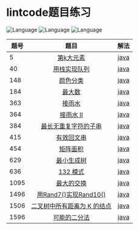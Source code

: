 # lintcode题目练习

![Language](https://img.shields.io/badge/language-java-blue.svg)
![Language](https://img.shields.io/badge/language-scala-red.svg)
![Language](https://img.shields.io/badge/language-go-9cf.svg)

| 题号 | 题目 | 解法 |
| --- |:---:| :---:|
| 5 | [第k大元素](https://www.lintcode.com/problem/5/) | [java](https://github.com/lmmmowi/lintcode-practice/blob/master/src/main/java/com/lmmmowi/lintcode/p5/Solution.java) |
| 40 | [用栈实现队列](https://www.lintcode.com/problem/40/) | [java](https://github.com/lmmmowi/lintcode-practice/blob/master/src/main/java/com/lmmmowi/lintcode/p40/Solution.java) |
| 148 | [颜色分类](https://www.lintcode.com/problem/148/) | [java](https://github.com/lmmmowi/lintcode-practice/blob/master/src/main/java/com/lmmmowi/lintcode/p148/Solution.java) |
| 184 | [最大数](https://www.lintcode.com/problem/184/) | [java](https://github.com/lmmmowi/lintcode-practice/blob/master/src/main/java/com/lmmmowi/lintcode/p184/Solution.java) |
| 363 | [接雨水](https://www.lintcode.com/problem/363/) | [java](https://github.com/lmmmowi/lintcode-practice/blob/master/src/main/java/com/lmmmowi/lintcode/p363/Solution.java) |
| 364 | [接雨水 II](https://www.lintcode.com/problem/364/) | [java](https://github.com/lmmmowi/lintcode-practice/blob/master/src/main/java/com/lmmmowi/lintcode/p364/Solution.java) |
| 384 | [最长无重复字符的子串](https://www.lintcode.com/problem/384/) | [java](https://github.com/lmmmowi/lintcode-practice/blob/master/src/main/java/com/lmmmowi/lintcode/p384/Solution.java) |
| 415 | [有效回文串](https://www.lintcode.com/problem/415/) | [java](https://github.com/lmmmowi/lintcode-practice/blob/master/src/main/java/com/lmmmowi/lintcode/p415/Solution.java) |
| 454 | [矩阵面积](https://www.lintcode.com/problem/454/) | [java](https://github.com/lmmmowi/lintcode-practice/blob/master/src/main/java/com/lmmmowi/lintcode/p454/Solution.java) |
| 629 | [最小生成树](https://www.lintcode.com/problem/629/) | [java](https://github.com/lmmmowi/lintcode-practice/blob/master/src/main/java/com/lmmmowi/lintcode/p629/Solution.java) |
| 636 | [132 模式](https://www.lintcode.com/problem/636/) | [java](https://github.com/lmmmowi/lintcode-practice/blob/master/src/main/java/com/lmmmowi/lintcode/p636/Solution.java) |
| 1095 | [最大的交换](https://www.lintcode.com/problem/1095/) | [java](https://github.com/lmmmowi/lintcode-practice/blob/master/src/main/java/com/lmmmowi/lintcode/p1905/Solution.java) |
| 1496 | [用Rand7()实现Rand10()](https://www.lintcode.com/problem/1496/) | [java](https://github.com/lmmmowi/lintcode-practice/blob/master/src/main/java/com/lmmmowi/lintcode/p1496/Solution.java) |
| 1506 | [二叉树中所有距离为 K 的结点](https://www.lintcode.com/problem/1506/) | [java](https://github.com/lmmmowi/lintcode-practice/blob/master/src/main/java/com/lmmmowi/lintcode/p1506/Solution.java) |
| 1596 | [可能的二分法](https://www.lintcode.com/problem/1596/) | [java](https://github.com/lmmmowi/lintcode-practice/blob/master/src/main/java/com/lmmmowi/lintcode/p1596/Solution.java) |
